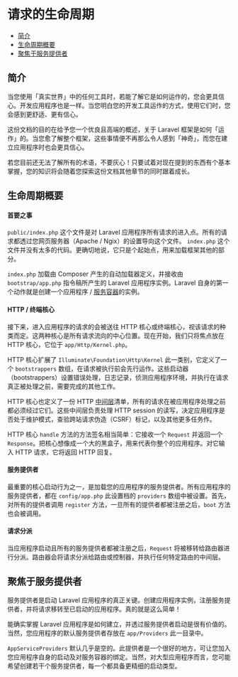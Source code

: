 # 请求的生命周期

- [简介](#introduction)
- [生命周期概要](#lifecycle-overview)
- [聚焦于服务提供者](#focus-on-service-providers)

<a name="introduction"></a>
## 简介

当您使用「真实世界」中的任何工具时，若能了解它是如何运作的，您会更具信心。开发应用程序也是一样。当您明白您的开发工具运作的方式，使用它们时，您会感到更舒适、更有信心。

这份文档的目的在给予您一个优良且高端的概述，关于 Laravel 框架是如何「运作」的。当您愈了解整个框架，这些事情便不再那么令人感到「神奇」，而您在建立应用程序时也会更具信心。

若您目前还无法了解所有的术语，不要灰心！只要试着对现在提到的东西有个基本掌握，您的知识将会随着您探索这份文档其他章节的同时跟着成长。

<a name="lifecycle-overview"></a>
## 生命周期概要

#### 首要之事

`public/index.php` 这个文件是对 Laravel 应用程序所有请求的进入点。所有的请求都透过您网页服务器（Apache / Ngix）的设置导向这个文件。 `index.php` 这个文件并没有太多的代码。更确切地说，它只是个起始点，用来加载框架其他的部分。

`index.php` 加载由 Composer 产生的自动加载器定义，并接收由 `bootstrap/app.php` 指令稿所产生的 Laravel 应用程序实例。Laravel 自身的第一个动作就是创建一个应用程序 / [服务容器](/docs/5.0/container)的实例。

#### HTTP / 终端核心

接下来，进入应用程序的请求的会被送往 HTTP 核心或终端核心，视该请求的种类而定。这两种核心是所有请求流向的中心位置。现在开始，我们只将焦点放在 HTTP 核心，它位于 `app/Http/Kernel.php`。

HTTP 核心扩展了 `Illuminate\Foundation\Http\Kernel` 此一类别，它定义了一个 `bootstrappers` 数组，在请求被执行前会先行运作。这些启动器（bootstrappers）设置错误处理，日志记录，侦测应用程序环境，并执行在请求真正被处理之前，需要完成的其他工作。

HTTP 核心也定义了一份 HTTP [中间层](/docs/5.0/middleware)清单，所有的请求在被应用程序处理之前都必须经过它们。这些中间层负责处理 HTTP session 的读写，决定应用程序是否处于维护模式，查验跨站请求伪造（CSRF）标记，以及其他更多任务作。

HTTP 核心 `handle` 方法的方法签名相当简单：它接收一个 `Request` 并返回一个 `Response`。把核心想像成一个大的黑盒子，用来代表你整个的应用程序。对它输入 HTTP 请求，它将返回 HTTP 回复。

#### 服务提供者

最重要的核心启动行为之一，是加载您的应用程序的服务提供者。所有应用程序的服务提供者，都在 `config/app.php` 此设置档的 `providers` 数组中被设置。首先，对所有的提供者调用 `register` 方法，一旦所有的提供者都被注册之后，`boot` 方法也会被调用。

#### 请求分派

当应用程序启动且所有的服务提供者都被注册之后，`Request` 将被移转给路由器进行分派。路由器会将请求分派给路由或控制器，并执行任何特定路由的中间层。

<a name="focus-on-service-providers"></a>
## 聚焦于服务提供者

服务提供者是启动 Laravel 应用程序的真正关键。创建应用程序实例，注册服务提供者，并将请求移转至已启动的应用程序。真的就是这么简单！

能确实掌握 Laravel 应用程序是如何建立，并透过服务提供者启动是很有价值的。当然，您应用程序的默认服务提供者存放在 `app/Providers` 此一目录中。

`AppServiceProviders` 默认几乎是空的。此提供者是一个很好的地方，可让您加入您应用程序自身的启动及对服务容器的绑定。当然，对大型应用程序而言，您可能希望创建若干个服务提供者，每一个都具备更精细的启动类型。 
